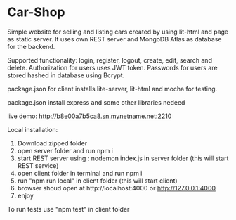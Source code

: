# Car-Shop

Simple website for selling and listing cars created by using lit-html and page as static server. 
It uses own REST server and MongoDB Atlas as database for the backend.

Supported functionality: login, register, logout, create, edit, search and delete.
Authorization for users uses JWT token. Passwords for users are stored hashed in database using Bcrypt.

package.json for client installs lite-server, lit-html and mocha for testing.

package.json install express and some other libraries nedeed

live demo: http://b8e00a7b5ca8.sn.mynetname.net:2210

 Local installation:

1. Download zipped folder
2. open server folder and run npm i
3. start REST server using : nodemon index.js in server folder (this will start REST service)
4. open client folder in terminal and run npm i
5. run "npm run local" in client folder (this will start client)
6. browser shoud open at http://localhost:4000 or http://127.0.0.1:4000
7. enjoy

To run tests use "npm test" in client folder
